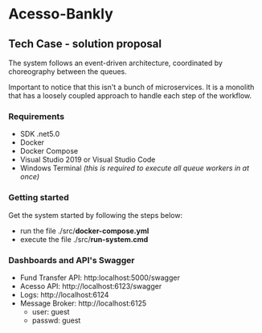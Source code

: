 # Acesso-Bankly
## Tech Case - solution proposal

The system follows an event-driven architecture, coordinated by choreography between the queues.

Important to notice that this isn't a bunch of microservices. It is a monolith that has a loosely coupled approach to handle each step of the workflow.

### Requirements
- SDK .net5.0
- Docker
- Docker Compose
- Visual Studio 2019 or Visual Studio Code
- Windows Terminal _(this is required to execute all queue workers in at once)_

### Getting started
Get the system started by following the steps below:
- run the file ./src/**docker-compose.yml**
- execute the file ./src/**run-system.cmd**

### Dashboards and API's Swagger
- Fund Transfer API: http:localhost:5000/swagger
- Acesso API: http://localhost:6123/swagger
- Logs: http://localhost:6124
- Message Broker: http://localhost:6125
  - user: guest
  - passwd: guest
